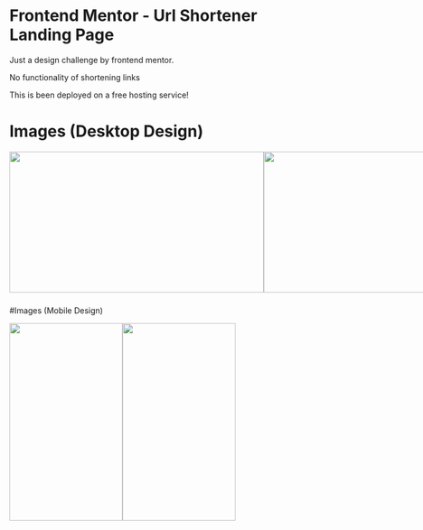 # Frontend Mentor - Url Shortener Landing Page

Just a design challenge by frontend mentor.

No functionality of shortening links

This is been deployed on a free hosting service!

# Images (Desktop Design)

<div align="center">
  <div style="display: flex;">
    
<img width="450" height="250" src="https://github.com/Jerome-study/url-shortener-landing-page/assets/119875460/88a2726e-fbc3-4dcd-9042-ecf8eee10a07" style="vertical-align: top;" />
<img width="450" height="250" src="https://github.com/Jerome-study/url-shortener-landing-page/assets/119875460/f8b8d972-f832-4879-b3a7-b28391e546ad" style="vertical-align: top;" />
<img width="450" height="250" src="https://github.com/Jerome-study/url-shortener-landing-page/assets/119875460/356dbe09-3c01-4646-aff9-2b3ab2254102" style="vertical-align: top;" />
  </div>
</div>

###

#Images (Mobile Design)

<div align="center">
  <div style="display: flex;">
    
<img width="200" height="350" src="https://github.com/Jerome-study/url-shortener-landing-page/assets/119875460/d2213092-6561-4288-b434-4cd5c60231b4" style="vertical-align: top;" />
<img width="200" height="350" src="https://github.com/Jerome-study/url-shortener-landing-page/assets/119875460/06004386-7363-48e2-bb94-dd45bf463f77" style="vertical-align: top;" />

  </div>
</div>
